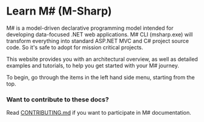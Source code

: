 # Learn M# (M-Sharp)

M# is a model-driven declarative programming model intended for developing data-focused .NET web applications. M# CLI (msharp.exe) will transform everything into standard ASP.NET MVC and C# project source code. So it's safe to adopt for mission critical projects.

This website provides you with an architectural overview, as well as detailed examples and tutorials, to help you get started with your M# journey.

To begin, go through the items in the left hand side menu, starting from the top.



### Want to contribute to these docs?
Read [CONTRIBUTING.md](CONTRIBUTING.md) if you want to participate in M# documentation.
